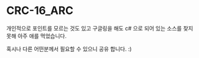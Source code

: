 # CRC-16_ARC
개인적으로 포인트를 모르는 것도 있고 구글링을 해도 c# 으로 되어 있는 소스를 찾지 못해 아주 애를 먹었습니다.

혹시나 다른 어떤분께서 필요할 수 있으니 공유 합니다. :)
